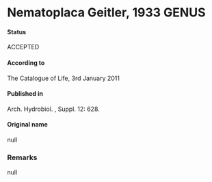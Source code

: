 # Nematoplaca Geitler, 1933 GENUS

#### Status
ACCEPTED

#### According to
The Catalogue of Life, 3rd January 2011

#### Published in
Arch. Hydrobiol. , Suppl. 12: 628.

#### Original name
null

### Remarks
null